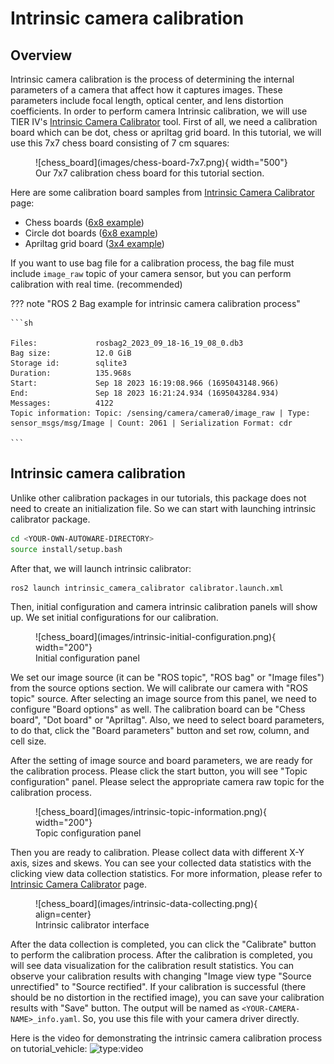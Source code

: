 # Intrinsic camera calibration

## Overview

Intrinsic camera calibration is the process
of determining the internal parameters of a camera that affect how it captures images.
These parameters include focal length, optical center, and lens distortion coefficients.
In order to perform camera Intrinsic calibration,
we will use TIER IV's [Intrinsic Camera Calibrator](https://github.com/tier4/CalibrationTools/blob/tier4/universe/sensor/docs/how_to_intrinsic_camera.md) tool.
First of all, we need a calibration board which can be dot, chess or apriltag grid board.
In this tutorial, we will use this 7x7 chess board consisting of 7 cm squares:

<figure markdown>
  ![chess_board](images/chess-board-7x7.png){ width="500"}
  <figcaption>
    Our 7x7 calibration chess board for this tutorial section.
  </figcaption>
</figure>

Here are some calibration board samples from [Intrinsic Camera Calibrator](https://github.com/tier4/CalibrationTools/blob/tier4/universe/sensor/docs/how_to_intrinsic_camera.md) page:

- Chess boards ([6x8 example](https://github.com/tier4/CalibrationTools/blob/tier4/universe/sensor/docs/resource/checkerboard_8x6.pdf))
- Circle dot boards ([6x8 example](https://github.com/tier4/CalibrationTools/blob/tier4/universe/sensor/docs/resource/circle_8x6.pdf))
- Apriltag grid board ([3x4 example](https://github.com/tier4/CalibrationTools/blob/tier4/universe/sensor/docs/resource/apriltag_grid_3x4.pdf))

If you want to use bag file for a calibration process,
the bag file must include `image_raw` topic of your camera sensor,
but you can perform calibration with real time.
(recommended)

??? note "ROS 2 Bag example for intrinsic camera calibration process"

    ```sh

    Files:             rosbag2_2023_09_18-16_19_08_0.db3
    Bag size:          12.0 GiB
    Storage id:        sqlite3
    Duration:          135.968s
    Start:             Sep 18 2023 16:19:08.966 (1695043148.966)
    End:               Sep 18 2023 16:21:24.934 (1695043284.934)
    Messages:          4122
    Topic information: Topic: /sensing/camera/camera0/image_raw | Type: sensor_msgs/msg/Image | Count: 2061 | Serialization Format: cdr

    ```

## Intrinsic camera calibration

Unlike other calibration packages in our tutorials,
this package does not need to create an initialization file.
So we can start with launching intrinsic calibrator package.

```bash
cd <YOUR-OWN-AUTOWARE-DIRECTORY>
source install/setup.bash
```

After that, we will launch intrinsic calibrator:

```bash
ros2 launch intrinsic_camera_calibrator calibrator.launch.xml
```

Then, initial configuration and camera intrinsic calibration panels will show up.
We set initial configurations for our calibration.

<figure markdown>
  ![chess_board](images/intrinsic-initial-configuration.png){ width="200"}
  <figcaption>
    Initial configuration panel
  </figcaption>
</figure>

We set our image source (it can be "ROS topic", "ROS bag" or "Image files")
from the source options section.
We will calibrate our camera with "ROS topic" source.
After selecting an image source from this panel, we need to configure "Board options" as well.
The calibration board can be "Chess board", "Dot board" or "Apriltag".
Also, we need to select board parameters,
to do that, click the "Board parameters" button and set row, column, and cell size.

After the setting of image source and board parameters, we are ready for the calibration process.
Please click the start button, you will see "Topic configuration" panel.
Please select the appropriate camera raw topic for the calibration process.

<figure markdown>
  ![chess_board](images/intrinsic-topic-information.png){ width="200"}
  <figcaption>
    Topic configuration panel
  </figcaption>
</figure>

Then you are ready to calibration.
Please collect data with different X-Y axis, sizes and skews.
You can see your collected data statistics with the clicking view data collection statistics.
For more information,
please refer to [Intrinsic Camera Calibrator](https://github.com/tier4/CalibrationTools/blob/tier4/universe/sensor/docs/how_to_intrinsic_camera.md) page.

<figure markdown>
  ![chess_board](images/intrinsic-data-collecting.png){ align=center}
  <figcaption>
    Intrinsic calibrator interface
  </figcaption>
</figure>

After the data collection is completed,
you can click the "Calibrate" button to perform the calibration process.
After the calibration is completed,
you will see data visualization for the calibration result statistics.
You can observe your calibration results with changing "Image view type "Source unrectified"
to "Source rectified".
If your calibration is successful (there should be no distortion in the rectified image),
you can save your calibration results with "Save" button.
The output will be named as `<YOUR-CAMERA-NAME>_info.yaml`.
So, you use this file with your camera driver directly.

Here is the video
for demonstrating the intrinsic camera calibration process on tutorial_vehicle:
![type:video](https://youtube.com/embed/jN77AdGFrGU)
